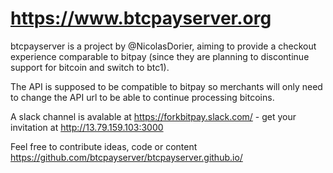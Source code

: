 # https://www.btcpayserver.org

btcpayserver is a project by @NicolasDorier, aiming to provide a
checkout experience comparable to bitpay (since they are planning to
discontinue support for bitcoin and switch to btc1).

The API is supposed to be compatible to bitpay so merchants will only
need to change the API url to be able to continue processing bitcoins.

A slack channel is avalable at https://forkbitpay.slack.com/ - get your
invitation at http://13.79.159.103:3000

Feel free to contribute ideas, code or content
https://github.com/btcpayserver/btcpayserver.github.io/
